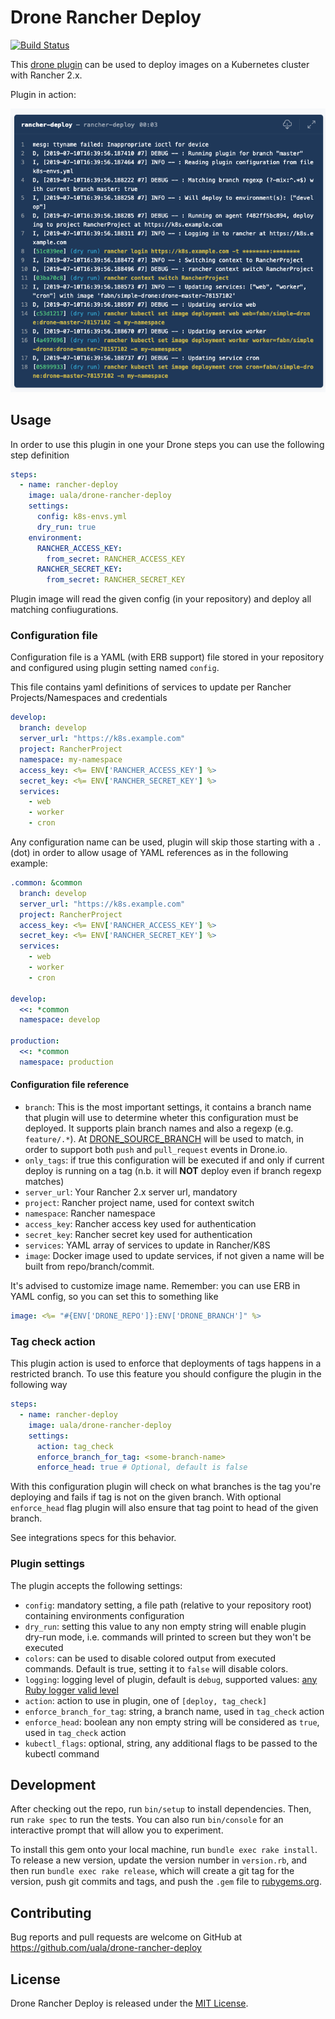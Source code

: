 # Drone Rancher Deploy

[![Build Status](https://drone.uala.dev/api/badges/uala/drone-rancher-deploy/status.svg)](https://drone.uala.dev/uala/drone-rancher-deploy)

This [drone plugin](https://drone.io/) can be used to deploy images on a Kubernetes cluster with Rancher 2.x.

Plugin in action:

![Execution](/example.png)

## Usage

In order to use this plugin in one your Drone steps you can use the following step definition

```yaml
steps:
  - name: rancher-deploy
    image: uala/drone-rancher-deploy
    settings:
      config: k8s-envs.yml
      dry_run: true
    environment:
      RANCHER_ACCESS_KEY:
        from_secret: RANCHER_ACCESS_KEY
      RANCHER_SECRET_KEY:
        from_secret: RANCHER_SECRET_KEY
``` 

Plugin image will read the given config (in your repository) and deploy all matching confiugurations.

### Configuration file

Configuration file is a YAML (with ERB support) file stored in your repository and configured using plugin setting named `config`.

This file contains yaml definitions of services to update per Rancher Projects/Namespaces and credentials

```yaml
develop:
  branch: develop
  server_url: "https://k8s.example.com"
  project: RancherProject
  namespace: my-namespace
  access_key: <%= ENV['RANCHER_ACCESS_KEY'] %>
  secret_key: <%= ENV['RANCHER_SECRET_KEY'] %>
  services:
    - web
    - worker
    - cron
```

Any configuration name can be used, plugin will skip those starting with a `.` (dot) in order to allow usage of YAML references 
as in the following example:

```yaml
.common: &common
  branch: develop
  server_url: "https://k8s.example.com"
  project: RancherProject
  access_key: <%= ENV['RANCHER_ACCESS_KEY'] %>
  secret_key: <%= ENV['RANCHER_SECRET_KEY'] %>
  services:
    - web
    - worker
    - cron

develop:
  <<: *common
  namespace: develop

production:
  <<: *common
  namespace: production
```

#### Configuration file reference

* `branch`: This is the most important settings, it contains a branch name that plugin will use to determine wheter this
configuration must be deployed. It supports plain branch names and also a regexp (e.g. `feature/.*`). At 
 [DRONE_SOURCE_BRANCH](https://docs.drone.io/reference/environ/drone-source-branch/) will be used to match, in order
 to support both `push` and `pull_request` events in Drone.io.
* `only_tags`: if true this configuration will be executed if and only if current deploy is running on a tag
(n.b. it will **NOT** deploy even if branch regexp matches)
* `server_url`: Your Rancher 2.x server url, mandatory
* `project`: Rancher project name, used for context switch
* `namespace`: Rancher namespace 
* `access_key`: Rancher access key used for authentication
* `secret_key`: Rancher secret key used for authentication
* `services`: YAML array of services to update in Rancher/K8S
* `image`: Docker image used to update services, if not given a name will be built from repo/branch/commit.
 
It's advised to customize image name. Remember: you can use ERB in YAML config, so you can set this to something like

```yaml
image: <%= "#{ENV['DRONE_REPO']}:ENV['DRONE_BRANCH']" %>
```

### Tag check action

This plugin action is used to enforce that deployments of tags happens in a restricted branch.
To use this feature you should configure the plugin in the following way
 
```yaml
steps:
  - name: rancher-deploy
    image: uala/drone-rancher-deploy
    settings:
      action: tag_check
      enforce_branch_for_tag: <some-branch-name>
      enforce_head: true # Optional, default is false            
``` 

With this configuration plugin will check on what branches is the tag you're deploying
and fails if tag is not on the given branch. With optional `enforce_head` flag plugin
will also ensure that tag point to head of the given branch.

See integrations specs for this behavior.  

### Plugin settings

The plugin accepts the following settings:

* `config`: mandatory setting, a file path (relative to your repository root) containing environments configuration
* `dry_run`: setting this value to any non empty string will enable plugin dry-run mode, i.e. commands will printed to screen but they won't be executed 
* `colors`: can be used to disable colored output from executed commands. Default is true, setting it to `false` will disable colors.
* `logging`: logging level of plugin, default is `debug`, supported values: [any Ruby logger valid level](https://ruby-doc.org/stdlib-2.4.0/libdoc/logger/rdoc/Logger.html#class-Logger-label-Description)
* `action`: action to use in plugin, one of `[deploy, tag_check]`
* `enforce_branch_for_tag`: string, a branch name, used in `tag_check` action
* `enforce_head`: boolean any non empty string will be considered as `true`, used in `tag_check` action 
* `kubectl_flags`: optional, string, any additional flags to be passed to the kubectl command

## Development

After checking out the repo, run `bin/setup` to install dependencies. Then, run `rake spec` to run the tests. You can also run `bin/console` for an interactive prompt that will allow you to experiment.

To install this gem onto your local machine, run `bundle exec rake install`. To release a new version, update the version number in `version.rb`, and then run `bundle exec rake release`, which will create a git tag for the version, push git commits and tags, and push the `.gem` file to [rubygems.org](https://rubygems.org).

## Contributing

Bug reports and pull requests are welcome on GitHub at https://github.com/uala/drone-rancher-deploy

## License

Drone Rancher Deploy is released under the [MIT License](https://opensource.org/licenses/MIT).

